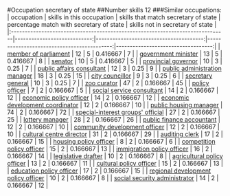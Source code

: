 #Occupation secretary of state
##Number skills 12
###Similar occupations:
| occupation                                                                    |   skills in this occupation |   skills that match secretary of state |   percentage match with secretary of state |   skills not in secretary of state |
|:------------------------------------------------------------------------------|----------------------------:|---------------------------------------:|-------------------------------------------:|-----------------------------------:|
| [member of parliament](member_of_parliament.md)                               |                          12 |                                      5 |                                   0.416667 |                                  7 |
| [government minister](government_minister.md)                                 |                          13 |                                      5 |                                   0.416667 |                                  8 |
| [senator](senator.md)                                                         |                          10 |                                      5 |                                   0.416667 |                                  5 |
| [provincial governor](provincial_governor.md)                                 |                          10 |                                      3 |                                   0.25     |                                  7 |
| [public affairs consultant](public_affairs_consultant.md)                     |                          12 |                                      3 |                                   0.25     |                                  9 |
| [public administration manager](public_administration_manager.md)             |                          18 |                                      3 |                                   0.25     |                                 15 |
| [city councillor](city_councillor.md)                                         |                           9 |                                      3 |                                   0.25     |                                  6 |
| [secretary general](secretary_general.md)                                     |                          10 |                                      3 |                                   0.25     |                                  7 |
| [zoo curator](zoo_curator.md)                                                 |                          47 |                                      2 |                                   0.166667 |                                 45 |
| [policy officer](policy_officer.md)                                           |                           7 |                                      2 |                                   0.166667 |                                  5 |
| [social service consultant](social_service_consultant.md)                     |                          14 |                                      2 |                                   0.166667 |                                 12 |
| [economic policy officer](economic_policy_officer.md)                         |                          14 |                                      2 |                                   0.166667 |                                 12 |
| [economic development coordinator](economic_development_coordinator.md)       |                          12 |                                      2 |                                   0.166667 |                                 10 |
| [public housing manager](public_housing_manager.md)                           |                          74 |                                      2 |                                   0.166667 |                                 72 |
| [special-interest groups' official](special-interest_groups'_official.md)     |                          27 |                                      2 |                                   0.166667 |                                 25 |
| [lottery manager](lottery_manager.md)                                         |                          28 |                                      2 |                                   0.166667 |                                 26 |
| [public finance accountant](public_finance_accountant.md)                     |                          12 |                                      2 |                                   0.166667 |                                 10 |
| [community development officer](community_development_officer.md)             |                          12 |                                      2 |                                   0.166667 |                                 10 |
| [cultural centre director](cultural_centre_director.md)                       |                          31 |                                      2 |                                   0.166667 |                                 29 |
| [auditing clerk](auditing_clerk.md)                                           |                          17 |                                      2 |                                   0.166667 |                                 15 |
| [housing policy officer](housing_policy_officer.md)                           |                           8 |                                      2 |                                   0.166667 |                                  6 |
| [competition policy officer](competition_policy_officer.md)                   |                          15 |                                      2 |                                   0.166667 |                                 13 |
| [immigration policy officer](immigration_policy_officer.md)                   |                          16 |                                      2 |                                   0.166667 |                                 14 |
| [legislative drafter](legislative_drafter.md)                                 |                          10 |                                      2 |                                   0.166667 |                                  8 |
| [agricultural policy officer](agricultural_policy_officer.md)                 |                          13 |                                      2 |                                   0.166667 |                                 11 |
| [cultural policy officer](cultural_policy_officer.md)                         |                          15 |                                      2 |                                   0.166667 |                                 13 |
| [education policy officer](education_policy_officer.md)                       |                          17 |                                      2 |                                   0.166667 |                                 15 |
| [regional development policy officer](regional_development_policy_officer.md) |                          10 |                                      2 |                                   0.166667 |                                  8 |
| [social security administrator](social_security_administrator.md)             |                          14 |                                      2 |                                   0.166667 |                                 12 |
